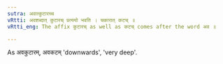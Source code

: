 ```yaml
---
sutra: अवात्कुटारच्च
vRtti: अवशब्दात् कुटारच् प्रत्ययो भवति । चकारात् कटच् ॥
vRtti_eng: The affix कुटारच् as well as कटच् comes after the word अव ॥

---
```

As अवकुटारम्, अवकटम् 'downwards', 'very deep'.